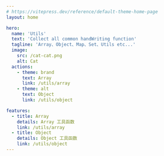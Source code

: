 ```yaml
---
# https://vitepress.dev/reference/default-theme-home-page
layout: home

hero:
  name: 'Utils'
  text: 'Collect all common handWriting function'
  tagline: 'Array、Object、Map、Set、Utils etc...'
  image:
    src: /cat-cat.png
    alt: Cat
  actions:
    - theme: brand
      text: Array
      link: /utils/array
    - theme: alt
      text: Object
      link: /utils/object

features:
  - title: Array
    details: Array 工具函数
    link: /utils/array
  - title: Object
    details: Object 工具函数
    link: /utils/object
---
```

